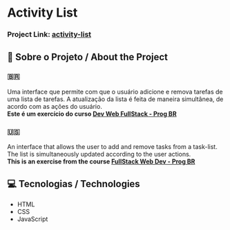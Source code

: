 # Activity List

### Project Link: [activity-list](https://joaopedropsilva.github.io/activity-list/)

## 📖 Sobre o Projeto / About the Project

### :brazil:
Uma interface que permite com que o usuário adicione e remova tarefas de uma lista de tarefas.
A atualização da lista é feita de maneira simultânea, de acordo com as ações do usuário.
<br>
**Este é um exercício do curso [Dev Web FullStack - Prog BR](https://programadorbr.com)**

### :us:
An interface that allows the user to add and remove tasks from a task-list.
The list is simultaneously updated according to the user actions.
<br>
**This is an exercise from the course [FullStack Web Dev - Prog BR](https://programadorbr.com)**

## 💻 Tecnologias / Technologies
* HTML
* CSS
* JavaScript
